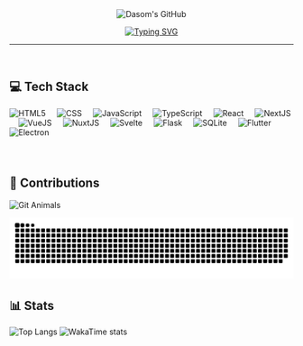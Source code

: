 <div align="center">

<img src="https://github.com/user-attachments/assets/97ca4e3c-2e34-422a-a2ad-b4a07d156492" alt="Dasom's GitHub" height="300" />

[![Typing SVG](https://readme-typing-svg.demolab.com?font=Silkscreen&size=48&duration=2000&pause=1000&color=D46578&center=true&vCenter=true&width=1000&height=100&lines=Hello%2C+World+%F0%9F%91%8B;I'm+Dasom+%F0%9F%A5%B0;I'm+a+Front-End+Developer+%F0%9F%91%A9%E2%80%8D%F0%9F%92%BB)](https://git.io/typing-svg)

</div>

---

<br />

## 💻 Tech Stack

<div>
  <img src="https://cdn.jsdelivr.net/gh/devicons/devicon/icons/html5/html5-original.svg" height="40" alt="HTML5"  />
  <img width="12" />
  <img src="https://cdn.jsdelivr.net/gh/devicons/devicon/icons/css3/css3-original.svg" height="40" alt="CSS"  />
  <img width="12" />
  <img src="https://cdn.jsdelivr.net/gh/devicons/devicon/icons/javascript/javascript-original.svg" height="40" alt="JavaScript"  />
  <img width="12" />
  <img src="https://cdn.jsdelivr.net/gh/devicons/devicon/icons/typescript/typescript-original.svg" height="40" alt="TypeScript"  />
  <img width="12" />
  <img src="https://cdn.jsdelivr.net/gh/devicons/devicon/icons/react/react-original.svg" height="40" alt="React"  />
  <img width="12" />
  <img src="https://cdn.jsdelivr.net/gh/devicons/devicon/icons/nextjs/nextjs-original.svg" height="40" alt="NextJS"  />
  <img width="12" />
  <img src="https://cdn.jsdelivr.net/gh/devicons/devicon/icons/vuejs/vuejs-original.svg" height="40" alt="VueJS"  />
  <img width="12" />
  <img src="https://cdn.jsdelivr.net/gh/devicons/devicon/icons/nuxtjs/nuxtjs-original.svg" height="40" alt="NuxtJS"  />
  <img width="12" />
  <img src="https://cdn.jsdelivr.net/gh/devicons/devicon/icons/svelte/svelte-original.svg" height="40" alt="Svelte"  />
  <img width="12" />
  <img src="https://cdn.jsdelivr.net/gh/devicons/devicon/icons/flask/flask-original.svg" height="40" alt="Flask"  />
  <img width="12" />
  <img src="https://cdn.jsdelivr.net/gh/devicons/devicon/icons/sqlite/sqlite-original.svg" height="40" alt="SQLite"  />
  <img width="12" />
  <img src="https://cdn.jsdelivr.net/gh/devicons/devicon/icons/flutter/flutter-original.svg" height="40" alt="Flutter"  />
  <img width="12" />
  <img src="https://cdn.jsdelivr.net/gh/devicons/devicon/icons/electron/electron-original.svg" height="40" alt="Electron"  />
</div>

###

<br />

## 🌟 Contributions

![Git Animals](https://render.gitanimals.org/farms/ds92ko)

<picture>
  <source media="(prefers-color-scheme: dark)" srcset="https://raw.githubusercontent.com/ds92ko/ds92ko/output/github-contribution-grid-snake-dark.svg">
  <source media="(prefers-color-scheme: light)" srcset="https://raw.githubusercontent.com/ds92ko/ds92ko/output/github-contribution-grid-snake.svg">
  <img alt="github contribution grid snake animation" src="https://raw.githubusercontent.com/ds92ko/ds92ko/output/github-contribution-grid-snake.svg">
</picture>

<br />

## 📊 Stats

![Top Langs](https://github-readme-stats.vercel.app/api/top-langs?username=ds92ko&layout=compact&langs_count=10&theme=dracula&hide_border=true)
![WakaTime stats](https://github-readme-stats.vercel.app/api/wakatime?username=ds92ko&layout=compact&langs_count=10&theme=dracula&hide_border=true)

